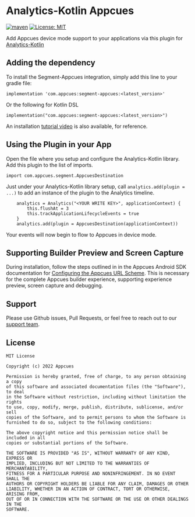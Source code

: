 # Analytics-Kotlin Appcues
[![maven](https://img.shields.io/maven-central/v/com.appcues/segment-appcues)](https://repo1.maven.org/maven2/com/appcues/segment-appcues/)
[![License: MIT](https://img.shields.io/badge/license-MIT-green.svg)](https://github.com/appcues/segment-appcues-android/blob/main/LICENSE)

Add Appcues device mode support to your applications via this plugin for [Analytics-Kotlin](https://github.com/segmentio/analytics-kotlin)


## Adding the dependency

To install the Segment-Appcues integration, simply add this line to your gradle file:

```
implementation 'com.appcues:segment-appcues:<latest_version>'
```

Or the following for Kotlin DSL

```
implementation("com.appcues:segment-appcues:<latest_version>")
```

An installation [tutorial video](https://appcues.wistia.com/medias/x2favz5qnu) is also available, for reference.

## Using the Plugin in your App

Open the file where you setup and configure the Analytics-Kotlin library.  Add this plugin to the list of imports.

```
import com.appcues.segment.AppcuesDestination
```

Just under your Analytics-Kotlin library setup, call `analytics.add(plugin = ...)` to add an instance of the plugin to the Analytics timeline.

```
    analytics = Analytics("<YOUR WRITE KEY>", applicationContext) {
        this.flushAt = 3
        this.trackApplicationLifecycleEvents = true
    }
    analytics.add(plugin = AppcuesDestination(applicationContext))
```

Your events will now begin to flow to Appcues in device mode.

## Supporting Builder Preview and Screen Capture

During installation, follow the steps outlined in in the Appcues Android SDK documentation for [Configuring the Appcues URL Scheme](https://github.com/appcues/appcues-android-sdk/blob/main/docs/URLSchemeConfiguring.md). This is necessary for the complete Appcues builder experience, supporting experience preview, screen capture and debugging.

## Support

Please use Github issues, Pull Requests, or feel free to reach out to our [support team](mailto:support@appcues.com).


## License
```
MIT License

Copyright (c) 2022 Appcues

Permission is hereby granted, free of charge, to any person obtaining a copy
of this software and associated documentation files (the "Software"), to deal
in the Software without restriction, including without limitation the rights
to use, copy, modify, merge, publish, distribute, sublicense, and/or sell
copies of the Software, and to permit persons to whom the Software is
furnished to do so, subject to the following conditions:

The above copyright notice and this permission notice shall be included in all
copies or substantial portions of the Software.

THE SOFTWARE IS PROVIDED "AS IS", WITHOUT WARRANTY OF ANY KIND, EXPRESS OR
IMPLIED, INCLUDING BUT NOT LIMITED TO THE WARRANTIES OF MERCHANTABILITY,
FITNESS FOR A PARTICULAR PURPOSE AND NONINFRINGEMENT. IN NO EVENT SHALL THE
AUTHORS OR COPYRIGHT HOLDERS BE LIABLE FOR ANY CLAIM, DAMAGES OR OTHER
LIABILITY, WHETHER IN AN ACTION OF CONTRACT, TORT OR OTHERWISE, ARISING FROM,
OUT OF OR IN CONNECTION WITH THE SOFTWARE OR THE USE OR OTHER DEALINGS IN THE
SOFTWARE.
```
